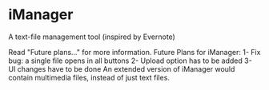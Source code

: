 # iManager
A text-file management tool (inspired by Evernote)

Read "Future plans..." for more information. 
Future Plans for iManager: 
	1- Fix bug: a single file opens in all buttons
	2- Upload option has to be added 
	3- UI changes have to be done
An extended version of iManager would contain multimedia files, instead of just text files.
